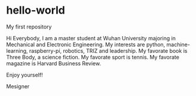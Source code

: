 # hello-world
My first repository

Hi Everybody,
I am a master student at Wuhan University majoring in Mechanical and Electronic Engineering.
My interests are python, machine-learning, raspberry-pi, robotics, TRIZ and leadership.
My favorate book is Three Body, a science fiction. 
My favorate sport is tennis.
My favorate magazine is Harvard Business Review.

Enjoy yourself!

Mesigner
